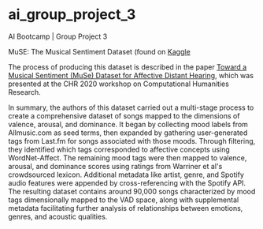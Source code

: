# ai_group_project_3
AI Bootcamp | Group Project 3

MuSE: The Musical Sentiment Dataset (found on [Kaggle](https://www.kaggle.com/datasets/cakiki/muse-the-musical-sentiment-dataset)

The process of producing this dataset is described in the paper [Toward a Musical Sentiment (MuSe) Dataset for Affective Distant Hearing](chrome-extension://efaidnbmnnnibpcajpcglclefindmkaj/https://ceur-ws.org/Vol-2723/short26.pdf), which was presented at the CHR 2020 workshop on Computational Humanities Research.

In summary, the authors of this dataset carried out a multi-stage process to create a comprehensive dataset of songs mapped to the dimensions of valence, arousal, and dominance. It began by collecting mood labels from Allmusic.com as seed terms, then expanded by gathering user-generated tags from Last.fm for songs associated with those moods. Through filtering, they identified which tags corresponded to affective concepts using WordNet-Affect. The remaining mood tags were then mapped to valence, arousal, and dominance scores using ratings from Warriner et al's crowdsourced lexicon. Additional metadata like artist, genre, and Spotify audio features were appended by cross-referencing with the Spotify API. The resulting dataset contains around 90,000 songs characterized by mood tags dimensionally mapped to the VAD space, along with supplemental metadata facilitating further analysis of relationships between emotions, genres, and acoustic qualities.
